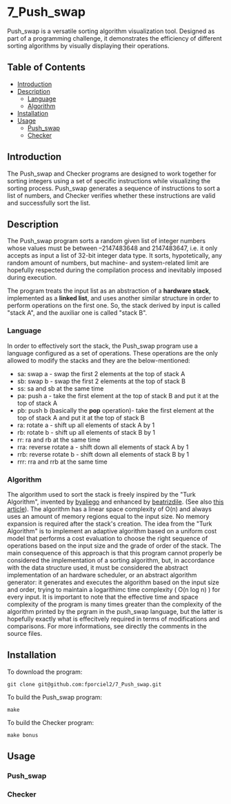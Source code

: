 # 7_Push_swap
Push_swap is a versatile sorting algorithm visualization tool. Designed as part of a programming challenge, it demonstrates the efficiency of different sorting algorithms by visually displaying their operations.

## Table of Contents
- [Introduction](https://github.com/fporciel2/7_Push_swap/blob/main/README.md#introduction)
- [Description](https://github.com/fporciel2/7_Push_swap/blob/main/README.md#description)
  - [Language](https://github.com/fporciel2/7_Push_swap/blob/main/README.md#language)
  - [Algorithm](https://github.com/fporciel2/7_Push_swap/blob/main/README.md#algorithm)
- [Installation](https://github.com/fporciel2/7_Push_swap/blob/main/README.md#installation)
- [Usage](https://github.com/fporciel2/7_Push_swap/blob/main/README.md#usage)
  - [Push_swap](https://github.com/fporciel2/7_Push_swap/blob/main/README.md#push_swap)
  - [Checker](https://github.com/fporciel2/7_Push_swap/blob/main/README.md#checker)

## Introduction

The Push_swap and Checker programs are designed to work together for sorting integers using a set of specific instructions while visualizing the sorting process. Push_swap generates a sequence of instructions to sort a list of numbers, and Checker verifies whether these instructions are valid and successfully sort the list.

## Description

The Push_swap program sorts a random given list of integer numbers whose values must be between –2147483648 and 2147483647, i.e. it only accepts as input a list of 32-bit integer data type. It sorts, hypotetically, any random amount of numbers, but machine- and system-related limit are hopefully respected during the compilation process and inevitably imposed during execution.

The program treats the input list as an abstraction of a **hardware stack**, implemented as a **linked list**, and uses another similar structure in order to perform operations on the first one. So, the stack derived by input is called "stack A", and the auxiliar one is called "stack B".

### Language

In order to effectively sort the stack, the Push_swap program use a language configured as a set of operations. These operations are the only allowed to modify the stacks and they are the below-mentioned:

  * sa: swap a - swap the first 2 elements at the top of stack A
  * sb: swap b - swap the first 2 elements at the top of stack B
  * ss: sa and sb at the same time
  * pa: push a - take the first element at the top of stack B and put it at the top of stack A
  * pb: push b (basically the **pop** operation)- take the first element at the top of stack A and put it at the top of stack B
  * ra: rotate a - shift up all elements of stack A by 1
  * rb: rotate b - shift up all elements of stack B by 1
  * rr: ra and rb at the same time
  * rra: reverse rotate a - shift down all elements of stack A by 1
  * rrb: reverse rotate b - shift down all elements of stack B by 1
  * rrr: rra and rrb at the same time

### Algorithm

The algorithm used to sort the stack is freely inspired by the "Turk Algorithm", invented by [byaliego](https://github.com/byaliego) and enhanced by [beatrizdile](https://github.com/beatrizdile). (See also [this article](https://medium.com/@ayogun/push-swap-c1f5d2d41e97)).
The algorithm has a linear space complexity of O(n) and always uses an amount of memory regions equal to the input size. No memory expansion is required after the stack's creation.
The idea from the "Turk Algorithm" is to implement an adaptive algorithm based on a uniform cost model that performs a cost evaluation to choose the right sequence of operations based on the input size and the grade of order of the stack.
The main consequence of this approach is that this program cannot properly be considered the implementation of a sorting algorithm, but, in accordance with the data structure used, it must be considered the abstract implementation of an hardware scheduler, or an abstract algorithm generator: it generates and executes the algorithm based on the input size and order, trying to maintain a logarithimc time complexity ( O(n log n) ) for every input.
It is important to note that the effective time and space complexity of the program is many times greater than the complexity of the algorithm printed by the prgram in the push_swap language, but the latter is hopefully exactly what is effecitvely required in terms of modifications and comparisons.
For more informations, see directly the comments in the source files.

## Installation

To download the program:

```
git clone git@github.com:fporciel2/7_Push_swap.git
```

To build the Push_swap program: 

```
make
```

To build the Checker program:

```
make bonus
```

## Usage

### Push_swap

### Checker
